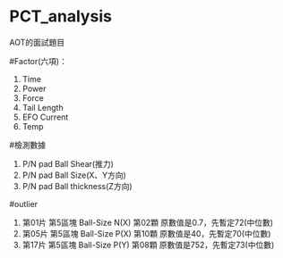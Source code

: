 # PCT_analysis
AOT的面試題目

#Factor(六項)：
1. Time
2. Power
3. Force
4. Tail Length
5. EFO Current
6. Temp

#檢測數據
1. P/N  pad Ball Shear(推力)
2. P/N  pad Ball Size(X、Y方向)
3. P/N  pad Ball thickness(Z方向)


#outlier
1. 第01片 第5區塊 Ball-Size N(X) 第02顆 原數值是0.7，先暫定72(中位數)
2. 第05片 第5區塊 Ball-Size P(X) 第10顆 原數值是40，先暫定70(中位數)
3. 第17片 第5區塊 Ball-Size P(Y) 第08顆 原數值是752，先暫定73(中位數)
